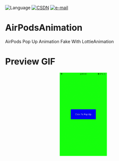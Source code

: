 ![Language](http://img.shields.io/badge/Language-Objective--C-brightgreen.svg?style=flat) [![CSDN](https://img.shields.io/badge/CSDN-Peter__Huang0623-orange.svg)](https://blog.csdn.net/Peter_Huang0623)  [![e-mail](https://img.shields.io/badge/E--mail-huangchao0623%40126.com-blue.svg)](huangchao0623@126.com)

# AirPodsAnimation

AirPods Pop Up Animation Fake With LottieAnimation

# Preview GIF
<div align=center> <img src='https://github.com/Peter-Huang0623/AirPodsAnimation/blob/master/ScreenFlow.gif' width='30%' height='30%'>


